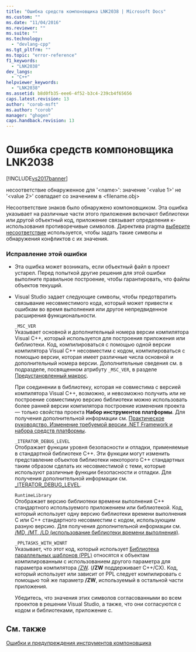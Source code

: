 ```yaml
---
title: "Ошибка средств компоновщика LNK2038 | Microsoft Docs"
ms.custom: ""
ms.date: "11/04/2016"
ms.reviewer: ""
ms.suite: ""
ms.technology: 
  - "devlang-cpp"
ms.tgt_pltfrm: ""
ms.topic: "error-reference"
f1_keywords: 
  - "LNK2038"
dev_langs: 
  - "C++"
helpviewer_keywords: 
  - "LNK2038"
ms.assetid: b8d0fb35-eee6-4f52-b3c4-239cb4f65656
caps.latest.revision: 13
author: "corob-msft"
ms.author: "corob"
manager: "ghogen"
caps.handback.revision: 13
---
```

# Ошибка средств компоновщика LNK2038
[!INCLUDE[vs2017banner](../../assembler/inline/includes/vs2017banner.md)]

несоответствие обнаруженное для '\<name\>': значение '\<value 1\>' не '\<value 2\>' совпадает со значением в \<filename.obj\>  
  
 Несоответствие знаков было обнаружено компоновщиком.  Эта ошибка указывает на различные части этого приложения включают библиотеки или другой объектный код, приложение связывает определения к\- использования противоречивые символов.  Директива pragma [выберите несоответствие](../../preprocessor/detect-mismatch.md) используется, чтобы задать такие символы и обнаружения конфликтов с их значения.  
  
### Исправление этой ошибки  
  
-   Эта ошибка может возникать, если объектный файл в проект устарел.  Перед попыткой другие решения для этой ошибки выполните правильное построение, чтобы гарантировать, что файлы объектов текущий.  
  
-   Visual Studio задает следующие символы, чтобы предотвратить связывание несовместимого кода, который может привести к ошибкам во время выполнения или другое непредвиденное расширения функциональности.  
  
     `_MSC_VER`  
     Указывает основной и дополнительный номера версии компилятора Visual C\+\+, который используется для построения приложения или библиотеки.  Код, компилироваться с помощью одной версии компилятора Visual C\+\+ несовместим с кодом, компилироваться с помощью версии, которая имеет различные числа основной и дополнительный номера версии.  Дополнительные сведения см. в подразделе, посвященном атрибуту `_MSC_VER`, в разделе [Предустановленный макрос](../../preprocessor/predefined-macros.md).  
  
     При соединении в библиотеку, которая не совместима с версией компилятора Visual C\+\+, возможно, и невозможно получить или не построение совместимую версию библиотеки можно использовать более ранней версии компилятора построение изменения проекта — только свойства проекта **Набор инструментов платформы**.  Для получения дополнительной информации см. [Практическое руководство. Изменение требуемой версии .NET Framework и набора средств платформы](../../build/how-to-modify-the-target-framework-and-platform-toolset.md).  
  
     `_ITERATOR_DEBUG_LEVEL`  
     Отображает функции уровня безопасности и отладки, применяемые в стандартной библиотеке C\+\+.  Эти функции могут изменить представление объектов библиотеки некоторого C\+\+ стандартных таким образом сделать их несовместимой с теми, которые используют различные функции безопасности и отладки.  Для получения дополнительной информации см. [\_ITERATOR\_DEBUG\_LEVEL](../../standard-library/iterator-debug-level.md).  
  
     `RuntimeLibrary`  
     Отображает версию библиотеки времени выполнения C\+\+ стандартного используемого приложением или библиотекой.  Код, который использует одну версию библиотеки времени выполнения C или C\+\+ стандартного несовместим с кодом, использующим разную версию.  Для получения дополнительной информации см. [\/MD, \/MT, \/LD \(использование библиотеки времени выполнения\)](../../build/reference/md-mt-ld-use-run-time-library.md).  
  
     `_PPLTASKS_WITH_WINRT`  
     Указывает, что этот код, который использует [Библиотека параллельных шаблонов \(PPL\)](../../parallel/concrt/parallel-patterns-library-ppl.md) относятся к объектам компилированным с использованием другого параметра для параметра компилятора [\/ZW](../../build/reference/zw-windows-runtime-compilation.md). \(**\/ZW** поддерживает C\+\+\/CX\). Код, который использует или зависит от PPL следует компилировать с помощью той же параметр **\/ZW**, используемый в остальной части приложения.  
  
     Убедитесь, что значения этих символов согласованными во всем проектов в решении Visual Studio, а также, что они согласуются с кодом и библиотеками, приложение с.  
  
## См. также  
 [Ошибки и предупреждения инструментов компоновщика](../../error-messages/tool-errors/linker-tools-errors-and-warnings.md)